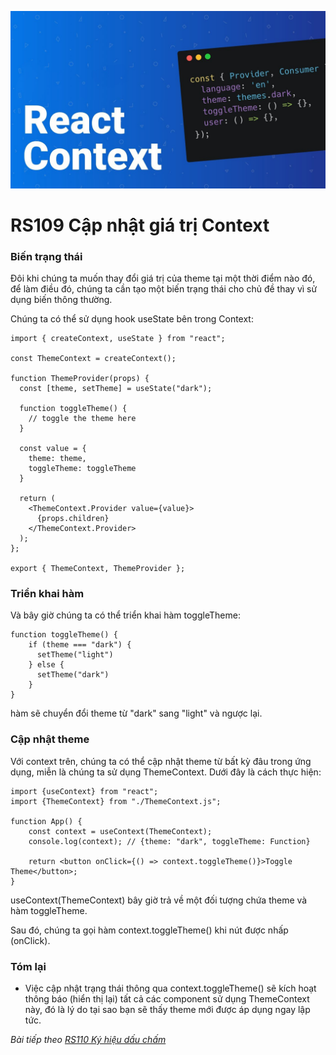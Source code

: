 ![Create-HTML-1](images/context.jpg) 

# RS109 Cập nhật giá trị Context

### Biến trạng thái 

Đôi khi chúng ta muốn thay đổi giá trị của theme tại một thời điểm nào đó, để làm điều đó, chúng ta cần tạo một biến trạng thái cho chủ đề thay vì sử dụng biến thông thường.

Chúng ta có thể sử dụng hook useState bên trong Context:

```
import { createContext, useState } from "react";

const ThemeContext = createContext();

function ThemeProvider(props) {
  const [theme, setTheme] = useState("dark");

  function toggleTheme() {
    // toggle the theme here
  }

  const value = {
    theme: theme,
    toggleTheme: toggleTheme
  }

  return (
    <ThemeContext.Provider value={value}>
      {props.children}
    </ThemeContext.Provider>
  );
};

export { ThemeContext, ThemeProvider };
```

### Triển khai hàm

Và bây giờ chúng ta có thể triển khai hàm toggleTheme:

```
function toggleTheme() {
    if (theme === "dark") {
      setTheme("light")
    } else {
      setTheme("dark")
    }
}
```

hàm sẽ chuyển đổi theme từ "dark" sang "light" và ngược lại.

### Cập nhật theme

Với context trên, chúng ta có thể cập nhật theme từ bất kỳ đâu trong ứng dụng, miễn là chúng ta sử dụng ThemeContext. Dưới đây là cách thực hiện:

```
import {useContext} from "react";
import {ThemeContext} from "./ThemeContext.js";

function App() {
    const context = useContext(ThemeContext);
    console.log(context); // {theme: "dark", toggleTheme: Function}

    return <button onClick={() => context.toggleTheme()}>Toggle Theme</button>;
}
```

useContext(ThemeContext) bây giờ trả về một đối tượng chứa theme và hàm toggleTheme.

Sau đó, chúng ta gọi hàm context.toggleTheme() khi nút được nhấp (onClick).

### Tóm lại

- Việc cập nhật trạng thái thông qua context.toggleTheme() sẽ kích hoạt thông báo (hiển thị lại) tất cả các component sử dụng ThemeContext này, đó là lý do tại sao bạn sẽ thấy theme mới được áp dụng ngay lập tức.

*Bài tiếp theo [RS110 Ký hiệu dấu chấm](/lesson/session/session_110_dot.md)*